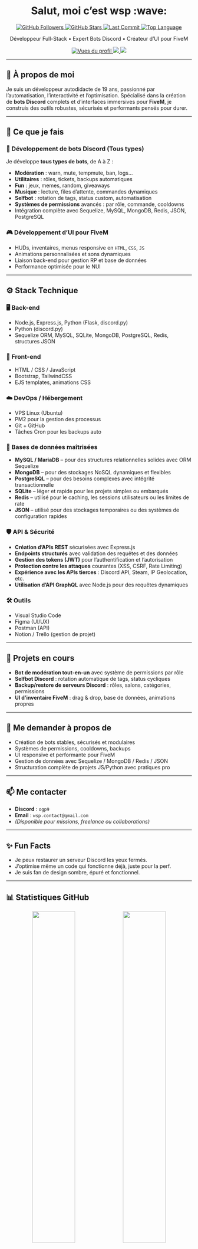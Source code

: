 <h1 align="center">Salut, moi c’est wsp :wave:</h1>

<p align="center">
  <a href="https://github.com/wsp1337">
    <img src="https://img.shields.io/github/followers/wsp1337?label=Followers&style=social" alt="GitHub Followers" />
  </a>
  <a href="https://github.com/wsp1337">
    <img src="https://img.shields.io/github/stars/wsp1337?label=Stars&style=social" alt="GitHub Stars" />
  </a>
    <a href="https://github.com/wsp1337/wsp1337">
    <img src="https://img.shields.io/github/last-commit/wsp1337/wsp1337?label=Last%20commit&style=flat" alt="Last Commit" />
  </a>
  <a href="https://github.com/wsp1337/wsp1337">
    <img src="https://img.shields.io/github/languages/top/wsp1337/wsp1337?style=flat" alt="Top Language" />
  </a>
</p>


<p align="center">Développeur Full-Stack • Expert Bots Discord • Créateur d’UI pour FiveM</p>

<p align="center">
  <a href="https://github.com/wsp1337">
    <img src="https://komarev.com/ghpvc/?username=wsp1337&style=flat-square&color=blue" alt="Vues du profil" />
  </a>
  <a href="https://discord.com/users/1315917464290332702">
    <img src="https://img.shields.io/badge/Discord-wsp.dev-7289DA?logo=discord&style=flat-square" />
  </a>
  <a href="mailto:wsp.contact@gmail.com">
    <img src="https://img.shields.io/badge/Email-wsp.contact@gmail.com-red?style=flat-square&logo=gmail" />
  </a>
</p>

---

## 🧠 À propos de moi

Je suis un développeur autodidacte de 19 ans, passionné par l’automatisation, l’interactivité et l’optimisation. Spécialisé dans la création de **bots Discord** complets et d’interfaces immersives pour **FiveM**, je construis des outils robustes, sécurisés et performants pensés pour durer.

---

## 🔧 Ce que je fais

### 🤖 Développement de bots Discord (Tous types)
Je développe **tous types de bots**, de A à Z :
- **Modération** : warn, mute, tempmute, ban, logs...
- **Utilitaires** : rôles, tickets, backups automatiques
- **Fun** : jeux, memes, random, giveaways
- **Musique** : lecture, files d’attente, commandes dynamiques
- **Selfbot** : rotation de tags, status custom, automatisation
- **Systèmes de permissions** avancés : par rôle, commande, cooldowns
- Intégration complète avec Sequelize, MySQL, MongoDB, Redis, JSON, PostgreSQL

### 🎮 Développement d’UI pour FiveM
- HUDs, inventaires, menus responsive en `HTML`, `CSS`, `JS`
- Animations personnalisées et sons dynamiques
- Liaison back-end pour gestion RP et base de données
- Performance optimisée pour le NUI

---

## ⚙️ Stack Technique

### 🖥️ Back-end
- Node.js, Express.js, Python (Flask, discord.py)
- Python (discord.py)
- Sequelize ORM, MySQL, SQLite, MongoDB, PostgreSQL, Redis, structures JSON

### 🎨 Front-end
- HTML / CSS / JavaScript
- Bootstrap, TailwindCSS
- EJS templates, animations CSS

### ☁️ DevOps / Hébergement
- VPS Linux (Ubuntu)
- PM2 pour la gestion des processus
- Git + GitHub
- Tâches Cron pour les backups auto


### 💾 Bases de données maîtrisées
- **MySQL / MariaDB** – pour des structures relationnelles solides avec ORM Sequelize
- **MongoDB** – pour des stockages NoSQL dynamiques et flexibles
- **PostgreSQL** – pour des besoins complexes avec intégrité transactionnelle
- **SQLite** – léger et rapide pour les projets simples ou embarqués
- **Redis** – utilisé pour le caching, les sessions utilisateurs ou les limites de rate
- **JSON** – utilisé pour des stockages temporaires ou des systèmes de configuration rapides



### 🛡️ API & Sécurité
- **Création d’APIs REST** sécurisées avec Express.js
- **Endpoints structurés** avec validation des requêtes et des données
- **Gestion des tokens (JWT)** pour l’authentification et l’autorisation
- **Protection contre les attaques** courantes (XSS, CSRF, Rate Limiting)
- **Expérience avec les APIs tierces** : Discord API, Steam, IP Geolocation, etc.
- **Utilisation d’API GraphQL** avec Node.js pour des requêtes dynamiques


### 🛠️ Outils
- Visual Studio Code
- Figma (UI/UX)
- Postman (API)
- Notion / Trello (gestion de projet)

---

## 🚀 Projets en cours

- **Bot de modération tout-en-un** avec système de permissions par rôle
- **Selfbot Discord** : rotation automatique de tags, status cycliques
- **Backup/restore de serveurs Discord** : rôles, salons, catégories, permissions
- **UI d’inventaire FiveM** : drag & drop, base de données, animations propres

---

## 💬 Me demander à propos de

- Création de bots stables, sécurisés et modulaires
- Systèmes de permissions, cooldowns, backups
- UI responsive et performante pour FiveM
- Gestion de données avec Sequelize / MongoDB / Redis / JSON
- Structuration complète de projets JS/Python avec pratiques pro

---

## 📫 Me contacter

- **Discord** : `ogp9`  
- **Email** : `wsp.contact@gmail.com`  
- *(Disponible pour missions, freelance ou collaborations)*

---

## ✨ Fun Facts

- Je peux restaurer un serveur Discord les yeux fermés.
- J’optimise même un code qui fonctionne déjà, juste pour la perf.
- Je suis fan de design sombre, épuré et fonctionnel.

---

## 📊 Statistiques GitHub

<p align="center">
  <img src="https://github-readme-stats.vercel.app/api?username=wsp1337&show_icons=true&theme=react&hide_border=true" width="48%" />
  <img src="https://github-readme-stats.vercel.app/api/top-langs/?username=wsp1337&layout=compact&theme=react&hide_border=true" width="48%" />
</p>

---

> *Un bon code est silencieux. Un excellent code parle quand il s'exécute. :smile:*

---

## 🇬🇧 English Version

<h1 align="center">Hey, I'm wsp :wave:</h1>
<p align="center">Full-Stack Developer • Discord Bot Architect • FiveM Scripter & UI/UX Expert</p>

<p align="center">
  <a href="https://github.com/wsp1337">
    <img src="https://komarev.com/ghpvc/?username=wsp1337&style=flat-square&color=blue" alt="Profile Views" />
  </a>
  <a href="https://discord.com/users/1315917464290332702">
    <img src="https://img.shields.io/badge/Discord-ogp9-7289DA?logo=discord&style=flat-square" />
  </a>
  <a href="mailto:wsp.contact@gmail.com">
    <img src="https://img.shields.io/badge/Email-wsp.contact@gmail.com-red?style=flat-square&logo=gmail" />
  </a>
</p>

---

## 🧠 About Me

I'm a 19-year-old self-taught developer passionate about automation, optimization and clean digital experiences. I specialize in building **advanced Discord bots** and **complete FiveM scripts and interfaces**. Whether it's backend logic, real-time events or immersive UI — I make it fast, powerful, and scalable.

---

## 🔧 What I Do

### 🤖 Discord Bot Development (All Types)
I build **all types of bots**, from scratch to production:
- **Moderation**: warn, mute, tempmute, ban, logs
- **Utility**: role management, ticket systems, automated backups
- **Fun**: games, meme generators, giveaways
- **Music**: queue, controls, streaming
- **Selfbots**: custom status, tag rotators, automations
- **Advanced permission systems**: role/command limits, cooldowns
- Database integration with Sequelize, MySQL, MongoDB, Redis, PostgreSQL

### 🎮 FiveM Scripting & UI
- Complete **FiveM script creation** (client & server side)
- Custom **UI/UX (NUI)** using HTML, CSS, JS
- Drag & drop **inventories**, **HUDs**, **menus**, and **notifications**
- Integration with **databases** and custom events
- Optimized **performance** for high player count environments
- Dynamic exports, client-server sync, RPCs, and modular design

---

## ⚙️ Tech Stack

### 🖥️ Backend
- Node.js, Express.js, Python (Flask, discord.py)
- Python (discord.py)
- Sequelize ORM, MySQL, SQLite, MongoDB, PostgreSQL, Redis, JSON-based logic

### 🎨 Frontend
- HTML / CSS / JavaScript
- TailwindCSS, Bootstrap
- EJS templates, clean responsive design

### ☁️ DevOps / Hosting
- Linux VPS (Ubuntu)
- PM2 process manager
- Git + GitHub
- Cron jobs for automated tasks


### 💾 Databases I Work With
- **MySQL / MariaDB** – for solid relational data using Sequelize ORM
- **MongoDB** – flexible NoSQL storage for scalable apps and bots
- **PostgreSQL** – reliable and structured for advanced use cases
- **SQLite** – lightweight and portable for embedded systems
- **Redis** – for caching, session tracking, rate limits and queues
- **JSON** – for quick config systems, backups and fast-access storage



### 🛡️ API & Security
- **Building secure REST APIs** with Express.js
- **Structured endpoints** with request/data validation
- **JWT-based authentication** and authorization flows
- **Security measures** against XSS, CSRF, rate-limiting & abuse
- **Experience with third-party APIs** like Discord, Steam, IP Geolocation, etc.
- **Using GraphQL APIs** in Node.js for flexible queries


### 🛠️ Tools
- Visual Studio Code
- Figma (UI/UX Design)
- Postman (API testing)
- Notion / Trello (task planning)

---

## 🚀 Current Projects

- **All-in-one moderation bot** with full permission editor
- **Advanced Discord Selfbot** with rotating tags, status cycles, profile tools
- **Full backup/restore bot** for Discord servers (channels, roles, categories, settings)
- **Complete FiveM inventory system** with advanced UI and modular backend

---

## 💬 Ask Me About

- Scalable bot architecture & cooldowns
- Database integrations (Sequelize / MongoDB / Redis)
- Building complete FiveM systems (scripts + UI)
- Creating smooth and modern web interfaces
- Structuring and deploying full JS/Python applications

---

## 📫 Contact

- **Discord**: `ogp9`  
- **Email**: `wsp.contact@gmail.com`  
- *(Open for freelance, commissions or collaboration)*

---

## ✨ Fun Facts

- I build backup systems that can rebuild an entire server in seconds.
- I refactor functional code just for performance.
- I believe a dark, minimal UI is more than design — it's a vibe.

---

## 📊 GitHub Stats

<p align="center">
  <img src="https://github-readme-stats.vercel.app/api?username=wsp1337&show_icons=true&theme=react&hide_border=true" width="48%" />
  <img src="https://github-readme-stats.vercel.app/api/top-langs/?username=wsp1337&layout=compact&theme=react&hide_border=true" width="48%" />
</p>

---

> *Good code is silent. Great code speaks when it runs. :smile:*